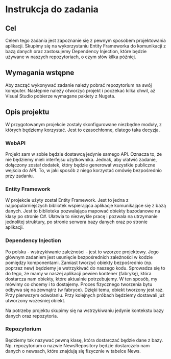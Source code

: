 # Instrukcja do zadania

## Cel
Celem tego zadania jest zapoznanie się z pewnym sposobem projektowania aplikacji. 
Skupimy się na wykorzystaniu Entity Frameworka do komunikacji z bazą danych oraz 
zastosujemy Dependency Injection, które będzie używane w naszych repozytoriach, o czym słów kilka później.

## Wymagania wstępne
Aby zacząć wykonywać zadanie należy pobrać repozytorium na swój komputer.
Następnie należy otworzyć projekt i poczekać kilka chwil, aż Visual Studio pobierze wymagane pakiety z Nugeta.

## Opis projektu
W przygotowanym projekcie zostały skonfigurowane niezbędne moduły, z których będziemy korzystać. Jest to czasochłonne, dlatego taka decyzja.

### WebAPI
Projekt sam w sobie będzie dostawcą jedynie samego API. Oznacza to, że nie będziemy mieli interfejsu użytkownika. Jednak, aby ułatwić zadanie,
dołączony został dodatek, który będzie generował wszystkie publiczne wejścia do API. To, w jaki sposób z niego korzystać omówię bezpośrednio przy zadaniu.

### Entity Framework
W projekcie użyty został Entity Framework. Jest to jedna z najpopularniejszych bibliotek wspierająca aplikacje komunikające się z bazą danych.
Jest to biblioteka pozwalająca mapować obiekty bazodanowe na klasy po stronie C#. Ułatwia to niezwykle pracę i pozwala na utrzymanie jednolitej struktury, 
po stronie serwera bazy danych oraz po stronie aplikacji.

### Dependency Injection
Po polsku - wstrzykiwanie zależności - jest to wzorzec projektowy. Jego głównym zadaniem jest usunięcie bezpośrednich zależności w kodzie pomiędzy komponentami.
Zamiast tworzyć obiekty bezpośrednio (np. poprzez new) będziemy je wstrzykiwać do naszego kodu. Sprowadza się to do tego, że mamy w naszej
aplikacji pewien kontener (fabrykę), która dostarcza nam obiekty, które aktualnie potrzebujemy. W ten sposób, my mówimy co chcemy i to dostajemy.
Proces fizycznego tworzenia bytu odbywa się na zewnątrz (w fabryce). Dzięki temu, obiekt tworzony jest raz. Przy pierwszym odwołaniu. 
Przy kolejnych próbach będziemy dostawali już utworzony wcześniej obiekt.

Na potrzeby projektu skupimy się na wstrzykiwaniu jedynie kontekstu bazy danych oraz repozytoria.

### Repozytorium
Będziemy tak nazywać pewną klasę, która dostarczać będzie dane z bazy. Np. repozytorium o nazwie NewsRepository będzie dostarczało nam danych o newsach, które znajdują się fizycznie w tabelce News.

